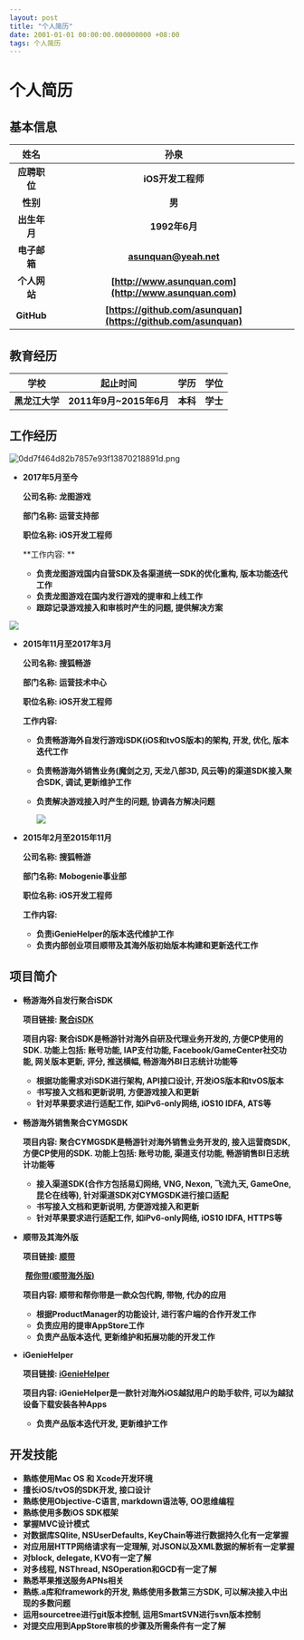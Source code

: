 ```yaml
---
layout: post
title: "个人简历"
date: 2001-01-01 00:00:00.000000000 +08:00
tags: 个人简历
---
```


# 个人简历

## 基本信息

|   **姓名**   |                           **孙泉**                           |
| :----------: | :----------------------------------------------------------: |
| **应聘职位** |                      **iOS开发工程师**                       |
|   **性别**   |                            **男**                            |
| **出生年月** |                        **1992年6月**                         |
| **电子邮箱** |          **[asunquan@yeah.net](asuqnuan@yeah.com)**          |
| **个人网站** |    **[http://www.asunquan.com](http://www.asunquan.com)**    |
|  **GitHub**  | **[https://github.com/asunquan](https://github.com/asunquan)** |

## 教育经历

|  **学校**   |      **起止时间**       | **学历** | **学位** |
| :-------: | :-----------------: | :----: | :----: |
| **黑龙江大学** | **2011年9月~2015年6月** | **本科** | **学士** |

## 工作经历

![0dd7f464d82b7857e93f13870218891d.png](http://tc.ffsky.net/images/2018/03/10/0dd7f464d82b7857e93f13870218891d.png)

* **2017年5月至今**

  **公司名称: 龙图游戏**

  **部门名称: 运营支持部**

  **职位名称: iOS开发工程师**

  **工作内容: **

  * **负责龙图游戏国内自营SDK及各渠道统一SDK的优化重构, 版本功能迭代工作**
  * **负责龙图游戏在国内发行游戏的提审和上线工作**
  * **跟踪记录游戏接入和审核时产生的问题, 提供解决方案**

![](http://tc.ffsky.net/images/2016/12/08/85d9b473200eaa78ae27a75e54ac0014.jpg)

* **2015年11月至2017年3月**

  **公司名称: 搜狐畅游**

  **部门名称: 运营技术中心**

  **职位名称: iOS开发工程师**

  **工作内容:**

  * **负责畅游海外自发行游戏iSDK(iOS和tvOS版本)的架构, 开发, 优化, 版本迭代工作**

  * **负责畅游海外销售业务(魔剑之刃, 天龙八部3D, 风云等)的渠道SDK接入聚合SDK, 调试,更新维护工作**

  * **负责解决游戏接入时产生的问题, 协调各方解决问题**

    ![](http://tc.ffsky.net/images/2016/12/08/65cd9063bca35b7e359942dac576cd43.jpg)

* **2015年2月至2015年11月**

  **公司名称: 搜狐畅游**

  **部门名称: Mobogenie事业部**

  **职位名称: iOS开发工程师**

  **工作内容:**

  - **负责iGenieHelper的版本迭代维护工作**
  - **负责内部创业项目顺带及其海外版初始版本构建和更新迭代工作**

## 项目简介

* **畅游海外自发行聚合iSDK**

  **项目链接: [聚合iSDK](http://open.cy.com)**

  **项目内容: 聚合iSDK是畅游针对海外自研及代理业务开发的, 方便CP使用的SDK. 功能上包括: 账号功能, IAP支付功能, Facebook/GameCenter社交功能, 网关版本更新, 评分, 推送横幅, 畅游海外BI日志统计功能等**

  * **根据功能需求对iSDK进行架构, API接口设计, 开发iOS版本和tvOS版本**
  * **书写接入文档和更新说明, 方便游戏接入和更新**
  * **针对苹果要求进行适配工作, 如iPv6-only网络, iOS10 IDFA, ATS等**

* **畅游海外销售聚合CYMGSDK**

  **项目内容: 聚合CYMGSDK是畅游针对海外销售业务开发的,  接入运营商SDK, 方便CP使用的SDK. 功能上包括: 账号功能, 渠道支付功能, 畅游销售BI日志统计功能等**

  - **接入渠道SDK(合作方包括易幻网络, VNG, Nexon, 飞流九天, GameOne, 昆仑在线等), 针对渠道SDK对CYMGSDK进行接口适配**
  - **书写接入文档和更新说明, 方便游戏接入和更新**
  - **针对苹果要求进行适配工作, 如iPv6-only网络, iOS10 IDFA, HTTPS等**

* **顺带及其海外版**

  **项目链接: [顺带](https://itunes.apple.com/us/app/shun-dai-shun-dai-zai-shou/id1032683615?mt=1&app=music)**

  ​                 **[帮你带(顺带海外版)](https://itunes.apple.com/us/app/bang-ni-dai/id1108427044?mt=1&app=music)**

  **项目内容: 顺带和帮你带是一款众包代购, 带物, 代办的应用**

  * **根据ProductManager的功能设计, 进行客户端的合作开发工作**
  * **负责应用的提审AppStore工作**
  * **负责产品版本迭代, 更新维护和拓展功能的开发工作**

* **iGenieHelper**

  **项目链接: [iGenieHelper](http://www.igeniehelper.com)**

  **项目内容: iGenieHelper是一款针对海外iOS越狱用户的助手软件, 可以为越狱设备下载安装各种Apps**

  * **负责产品版本迭代开发, 更新维护工作**

## 开发技能

* **熟练使用Mac OS 和 Xcode开发环境**
* **擅长iOS/tvOS的SDK开发, 接口设计**
* **熟练使用Objective-C语言, markdown语法等, OO思维编程**
* **熟练使用多数iOS SDK框架**
* **掌握MVC设计模式**
* **对数据库SQlite, NSUserDefaults, KeyChain等进行数据持久化有一定掌握**
* **对应用层HTTP网络请求有一定理解, 对JSON以及XML数据的解析有一定掌握**
* **对block, delegate, KVO有一定了解**
* **对多线程, NSThread, NSOperation和GCD有一定了解**
* **熟悉苹果推送服务APNs相关**
* **熟练.a库和framework的开发, 熟练使用多数第三方SDK, 可以解决接入中出现的多数问题**
* **运用sourcetree进行git版本控制, 运用SmartSVN进行svn版本控制**
* **对提交应用到AppStore审核的步骤及所需条件有一定了解**
  ​

